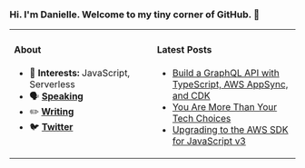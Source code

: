### Hi. I'm Danielle. Welcome to my tiny corner of GitHub. 👋

<table rules="none"><tr><td valign="top" width="50%">
  
#### About
- 🧠 **Interests:** JavaScript, Serverless 
- 🗣 **[Speaking](https://www.danielleheberling.xyz/speaking)**
- ✏️ **[Writing](https://www.danielleheberling.xyz/)**
- 🐦 **[Twitter](https://twitter.com/deeheber)**

</td><td valign="top" width="50%">

#### Latest Posts
<!-- start latest posts -->
- [Build a GraphQL API with TypeScript, AWS AppSync, and CDK](https://danielleheberling.xyz/blog/appsync-cdk/)
- [You Are More Than Your Tech Choices](https://danielleheberling.xyz/blog/you-are-more/)
- [Upgrading to the AWS SDK for JavaScript v3](https://danielleheberling.xyz/blog/new-aws-js-sdk/)
<!-- end latest posts -->

</td>
</tr></table>
